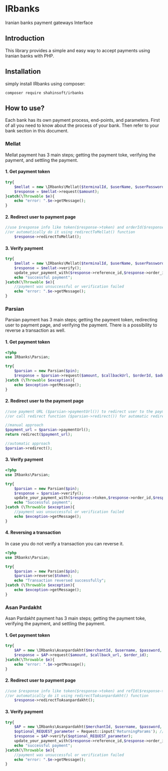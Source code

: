 # IRbanks
Iranian banks payment gateways Interface

## Introduction
This library provides a simple and easy way to accept payments using Iranian banks with PHP.

## Installation
simply install IRbanks using composer:
```
composer require shahinsoft/irbanks
```

## How to use?
Each bank has its own payment process, end-points, and parameters. First of all you need to know
about the process of your bank. Then refer to your bank section in this document.

### Mellat
Mellat payment has 3 main steps; getting the payment toke, verifying the payment, and settling the payment.

#### 1. Get payment token
```php
try{
    $mellat = new \IRbanks\Mellat($terminalId, $userName, $userPassword);
    $response = $mellat->request($amount);
}catch(\Throwable $e){
    echo "error: ".$e->getMessage();
}
```

#### 2. Redirect user to payment page
```php
//use $response info like token($response->token) and orderId($response->order_id) to create a HTML form with POST method
//or automatically do it using redirectToMellat() function
    $response->redirectToMellat();
```

#### 3. Verify payment
```php
try{
    $mellat = new \IRbanks\Mellat($terminalId, $userName, $userPassword);
    $response = $mellat->verify();
    update_your_payment_with($response->reference_id,$response->order_id,$response->card_number);
    echo "successful payment";
}catch(\Throwable $e){
    //payment was unsuccessful or verification failed
    echo "error: ".$e->getMessage();
}
```

### Parsian
Parsian payment has 3 main steps; getting the payment token, redirecting user to payment page, and verifying the payment.
There is a possibility to reverse a transaction as well.

#### 1. Get payment token
```php
<?php 
use IRbanks\Parsian;

try{
    $parsian = new Parsian($pin);
    $response = $parsian->request($amount, $callbackUrl, $orderId, $additionalData);
}catch (\Throwable $exception){
    echo $exception->getMessage();
}
```

#### 2. Redirect user to the payment page
```php
//use payment URL ($parsian->paymentUrl()) to redirect user to the payment page with your project standards
//or call redirect function ($parsian->redirect()) for automatic redirect using header location

//manual approach
$payment_url = $parsian->paymentUrl();
return redirect($payment_url);

//automatic approach
$parsian->redirect();
```

#### 3. Verify payment
```php
<?php
use IRbanks\Parsian;

try{
    $parsian = new Parsian($pin);
    $response = $parsian->verify();
    update_your_payment_with($response->token,$response->order_id,$response->RNN,$response->hash_card_number);
    echo "Successful payment";
}catch (\Throwable $exception){
    //payment was unsuccessful or verification failed
    echo $exception->getMessage();
}
```

#### 4. Reversing a transaction
In case you do not verify a transaction you can reverse it.
```php
<?php
use IRbanks\Parsian;

try{
    $parsian = new Parsian($pin);
    $parsian->reverse($token);
    echo "Transaction reversed successfully";
}catch (\Throwable $exception){
    echo $exception->getMessage();
}
```

### Asan Pardakht
Asan Pardakht payment has 3 main steps; getting the payment toke, verifying the payment, and settling the payment.

#### 1. Get payment token
```php
try{
    $AP = new \IRbanks\Asanpardakht($merchantId, $username, $password, $aesKey, $aesIV);
    $response = $AP->request($amount, $callback_url, $order_id);
}catch(\Throwable $e){
    echo "error: ".$e->getMessage();
}
```

#### 2. Redirect user to payment page
```php
//use $response info like token($response->token) and refId($response->refID) to create a HTML form with POST method
//or automatically do it using redirectToAsanpardakht() function
    $response->redirectToAsanpardakht();
```

#### 3. Verify payment
```php
try{
    $AP = new \IRbanks\Asanpardakht($merchantId, $username, $password, $aesKey, $aesIV);
    $optional_REQUEST_parameter = Request::input('ReturningParams'); //This is an optional parameter, if not set, the $_POST will be used
    $response = $AP->verify($optional_REQUEST_parameter);
    update_your_payment_with($response->reference_id,$response->order_id,$response->card_number,$response->asanpardakht_transaction_id);
    echo "successful payment";
}catch(\Throwable $e){
    //payment was unsuccessful or verification failed
    echo "error: ".$e->getMessage();
}
```